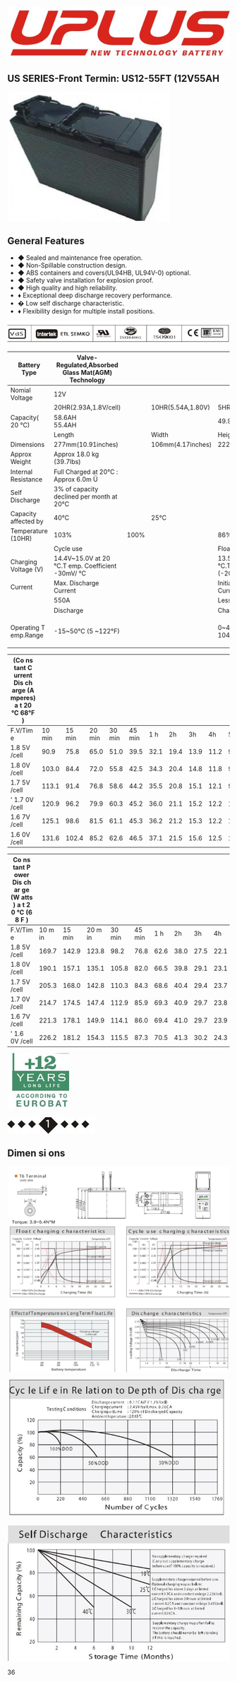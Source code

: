 ![](_page_0_Picture_0.jpeg)

## US SERIES-Front Termin: US12-55FT (12V55AH

![](_page_0_Picture_2.jpeg)

## General Features

- ◆ Sealed and maintenance free operation.
- ◆ Non-Spillable construction design.
- ◆ ABS containers and covers(UL94HB, UL94V-0) optional.
- ◆ Safety valve installation for explosion proof.
- ◆ High quality and high reliability.
- ♦ Exceptional deep discharge recovery performance.
- � Low self discharge characteristic.
- ♦ Flexibility design for multiple install positions.

![](_page_0_Picture_12.jpeg)

| Battery Type          | Valve-Regulated,Absorbed<br>Glass Mat(AGM)<br>Technology |      |                   |                                                    |                        |                   |  |  |  |  |
|-----------------------|----------------------------------------------------------|------|-------------------|----------------------------------------------------|------------------------|-------------------|--|--|--|--|
| Nomial Voltage        | 12V                                                      |      |                   |                                                    |                        |                   |  |  |  |  |
|                       | 20HR(2.93A,1.8V/cell)                                    |      | 10HR(5.54A,1.80V) | 5HR(9.98A,1.75V)                                   |                        | 1HR(36.2A,1.67V)  |  |  |  |  |
| Capacity( 20 °C)      | 58.6AH<br>55.4AH                                         |      |                   | 49.9AH                                             |                        | 36.2AH            |  |  |  |  |
|                       | Length                                                   |      | Width             | Height                                             |                        | Total Height      |  |  |  |  |
| Dimensions            | 277mm(10.91inches)                                       |      | 106mm(4.17inches) | 222mm(8.74inches)                                  |                        | 222mm(8.74inches) |  |  |  |  |
| Approx Weight         | Approx 18.0 kg (39.7lbs)                                 |      |                   |                                                    |                        |                   |  |  |  |  |
| Internal Resistance   | Full Charged at 20℃ : Approx 6.0m   Ü                    |      |                   |                                                    |                        |                   |  |  |  |  |
| Self Discharge        | 3% of capacity declined per month at 20°C                |      |                   |                                                    |                        |                   |  |  |  |  |
| Capacity affected by  | 40°C                                                     |      | 25°C              |                                                    |                        | -15°C             |  |  |  |  |
| Temperature (10HR)    | 103%                                                     | 100% |                   | 86%                                                |                        | 65%               |  |  |  |  |
|                       | Cycle use                                                |      |                   | Float use                                          |                        |                   |  |  |  |  |
| Charging Voltage (V)  | 14.4V~15.0V at 20 °C.T emp. Coefficient -30mV/ °C        |      |                   | 13.5V~13.8V at 20 °C.Temp. Coefficient (-20mV/ °C) |                        |                   |  |  |  |  |
| Current               | Max. Discharge Current                                   |      |                   | Initial Charging Current                           |                        |                   |  |  |  |  |
|                       | 550A                                                     |      |                   | Less than 15.0A                                    |                        |                   |  |  |  |  |
|                       | Discharge                                                |      |                   | Charging                                           | Storage                |                   |  |  |  |  |
| Operating T emp.Range | -15~50°C (5 ~122°F)                                      |      |                   | 0~40°C (32 ~ 104°F)                                | -15 ~40°C (5 ~ 104 °F) |                   |  |  |  |  |

| (Co ns tant C urrent Dis ch arge (A mperes) a t 20 ℃ 68°F ) |        |        |        |        |        |      |      |      |      |      |      |      |      |      |
|-------------------------------------------------------------|--------|--------|--------|--------|--------|------|------|------|------|------|------|------|------|------|
| F.V/Tim e                                                   | 10 min | 15 min | 20 min | 30 min | 45 min | 1 h  | 2h   | 3h   | 4h   | 5h   | 6h   | 8h   | 10h  | 20h  |
| 1.8 5V /cell                                                | 90.9   | 75.8   | 65.0   | 51.0   | 39.5   | 32.1 | 19.4 | 13.9 | 11.2 | 9.27 | 8.15 | 6.35 | 5.29 | 2.81 |
| 1.8 0V /cell                                                | 103.0  | 84.4   | 72.0   | 55.8   | 42.5   | 34.3 | 20.4 | 14.8 | 11.8 | 9.75 | 8.56 | 6.67 | 5.54 | 2.93 |
| 1.7 5V /cell                                                | 113.1  | 91.4   | 76.8   | 58.6   | 44.2   | 35.5 | 20.8 | 15.1 | 12.1 | 9.98 | 8.70 | 6.75 | 5.60 | 2.98 |
| ' 1.7 0V /cell                                              | 120.9  | 96.2   | 79.9   | 60.3   | 45.2   | 36.0 | 21.1 | 15.2 | 12.2 | 10.0 | 8.80 | 6.84 | 5.66 | 3.00 |
| 1.6 7V /cell                                                | 125.1  | 98.6   | 81.5   | 61.1   | 45.3   | 36.2 | 21.2 | 15.3 | 12.2 | 10.1 | 8.91 | 6.94 | 5.71 | 3.01 |
| 1.6 0V /cell                                                | 131.6  | 102.4  | 85.2   | 62.6   | 46.5   | 37.1 | 21.5 | 15.6 | 12.5 | 10.4 | 9.07 | 7.10 | 5.82 | 3.03 |

| Co ns tant P ower Dis ch ar ge (W atts ) a t 2 0 ℃ (6 8 F ) |         |        |         |        |        |      |      |      |      |      |      |      |      |      |
|-------------------------------------------------------------|---------|--------|---------|--------|--------|------|------|------|------|------|------|------|------|------|
| F.V/Tim e                                                   | 10 m in | 15 min | 20 m in | 30 min | 45 min | 1 h  | 2h   | 3h   | 4h   | 5h   | 6h   | 8h   | 10h  | 20h  |
| 1.8 5V /cell                                                | 169.7   | 142.9  | 123.8   | 98.2   | 76.8   | 62.6 | 38.0 | 27.5 | 22.1 | 18.4 | 16.2 | 12.7 | 10.6 | 5.61 |
| 1.8 0V /cell                                                | 190.1   | 157.1  | 135.1   | 105.8  | 82.0   | 66.5 | 39.8 | 29.1 | 23.1 | 19.2 | 16.9 | 13.3 | 11.1 | 5.86 |
| 1.7 5V /cell                                                | 205.3   | 168.0  | 142.8   | 110.3  | 84.3   | 68.6 | 40.4 | 29.4 | 23.7 | 19.6 | 17.1 | 13.4 | 11.2 | 5.94 |
| 1.7 0V /cell                                                | 214.7   | 174.5  | 147.4   | 112.9  | 85.9   | 69.3 | 40.9 | 29.7 | 23.8 | 19.7 | 17.3 | 13.6 | 11.3 | 5.98 |
| 1.6 7V /cell                                                | 221.3   | 178.1  | 149.9   | 114.1  | 86.0   | 69.4 | 41.0 | 29.7 | 23.9 | 19.8 | 17.5 | 13.7 | 11.4 | 6.00 |
| ' 1.6 0V /cell                                              | 226.2   | 181.2  | 154.3   | 115.5  | 87.3   | 70.5 | 41.3 | 30.2 | 24.3 | 20.3 | 17.7 | 14.0 | 11.5 | 6.03 |

![](_page_0_Picture_16.jpeg)

![](_page_0_Picture_17.jpeg)

## Dimen si ons

![](_page_1_Figure_1.jpeg)

![](_page_1_Figure_2.jpeg)

![](_page_1_Figure_3.jpeg)

36